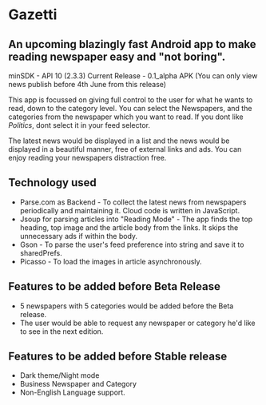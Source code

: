 Gazetti
==============

An upcoming blazingly fast Android app to make reading newspaper easy and "not boring".
--------------

minSDK - API 10 (2.3.3)
Current Release - 0.1_alpha APK (You can only view news publish before 4th June from this release)

This app is focussed on giving full control to the user for what he wants to read, down to the category level. You can select the Newspapers, and the categories from the newspaper which you want to read. If you dont like *Politics*, dont select it in your feed selector.

The latest news would be displayed in a list and the news would be displayed in a beautiful manner, free of external links and ads. You can enjoy reading your newspapers distraction free.


Technology used
--------------

- Parse.com as Backend - To collect the latest news from newspapers periodically and maintaining it. Cloud code is written in JavaScript.
- Jsoup for parsing articles into "Reading Mode" - The app finds the top heading, top image and the article body from the links. It skips the unnecessary ads if within the body.
- Gson - To parse the user's feed preference into string and save it to sharedPrefs.
- Picasso - To load the images in article asynchronously.

Features to be added before Beta Release
-------------------
- 5 newspapers with 5 categories would be added before the Beta release. 
- The user would be able to request any newspaper or category he'd like to see in the next edition.

Features to be added before Stable release
-------------------
- Dark theme/Night mode
- Business Newspaper and Category
- Non-English Language support.